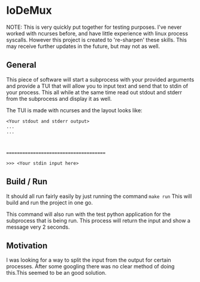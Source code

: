 # IoDeMux

NOTE: This is very quickly put together for testing purposes. I've never worked with ncurses before, and have little experience with linux process syscalls. However this project is created to 're-sharpen' these skills. This may receive further updates in the future, but may not as well.

## General

This piece of software will start a subprocess with your provided arguments and provide a TUI that will allow you to input text and send that to stdin of your process. This all while at the same time read out stdout and stderr from the subprocess and display it as well.


The TUI is made with ncurses and the layout looks like:

```text
<Your stdout and stderr output>
...
...



=====================================

>>> <Your stdin input here>
```

## Build / Run

It should all run fairly easily by just running the command `make run` This will build and run the project in one go.

This command will also run with the test python application for the subprocess that is being run. This process will return the input and show a message very 2 seconds.


## Motivation
I was looking for a way to split the input from the output for certain processes. After some googling there was no clear method of doing this.This seemed to be an good solution.
